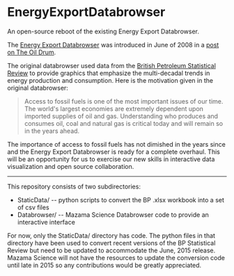 # EnergyExportDatabrowser

An open-source reboot of the existing Energy Export Databrowser.

The [Energy Export Databrowser](http://mazamascience.com/OilExport/) was introduced in June of 2008 in a [post on The Oil Drum](http://www.theoildrum.com/node/4127).

The original databrowser used data from the [British Petroleum Statistical Review](http://www.bp.com/en/global/corporate/about-bp/energy-economics/statistical-review-of-world-energy.html) to provide graphics that emphasize the multi-decadal trends in energy production and consumption. Here is the motivation given in the original databrowser:

> Access to fossil fuels is one of the most important issues of our time. The world's largest economies are extremely
> dependent upon imported supplies of oil and gas. Understanding who produces and consumes oil, coal and natural gas is
> critical today and will remain so in the years ahead.

The importance of access to fossil fuels has not dimished in the years since and the Energy Export Databrowser is ready for a complete overhaul. This will be an opportunity for us to exercise our new skills in interactive data visualization and open source collaboration.

----

This repository consists of two subdirectories:

* StaticData/ -- python scripts to convert the BP .xlsx workbook into a set of csv files
* Databrowser/ -- Mazama Science Databrowser code to provide an interactive interface

For now, only the StaticData/ directory has code. The python files in that directory have been used to convert
recent versions of the BP Statistical Review but need to be updated to accommodate the June, 2015 release. 
Mazama Science will not have the resources to update the conversion code until late in 2015 so any contributions
would be greatly appreciated.
